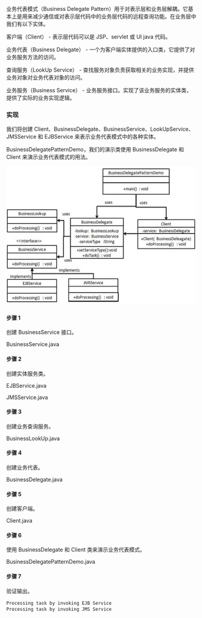 业务代表模式（Business Delegate Pattern）用于对表示层和业务层解耦。它基本上是用来减少通信或对表示层代码中的业务层代码的远程查询功能。在业务层中我们有以下实体。

客户端（Client） - 表示层代码可以是 JSP、servlet 或 UI java 代码。

业务代表（Business Delegate） - 一个为客户端实体提供的入口类，它提供了对业务服务方法的访问。

查询服务（LookUp Service） - 查找服务对象负责获取相关的业务实现，并提供业务对象对业务代表对象的访问。

业务服务（Business Service） - 业务服务接口。实现了该业务服务的实体类，提供了实际的业务实现逻辑。

### 实现

我们将创建 Client、BusinessDelegate、BusinessService、LookUpService、JMSService 和 EJBService 来表示业务代表模式中的各种实体。

BusinessDelegatePatternDemo，我们的演示类使用 BusinessDelegate 和 Client 来演示业务代表模式的用法。

![](https://github.com/RonCantWriteCode/DesignPattern/blob/main/src/main/resources/image/businessdelegatepattern.jpg)

#### 步骤 1

创建 BusinessService 接口。

BusinessService.java

#### 步骤 2

创建实体服务类。

EJBService.java

JMSService.java

#### 步骤 3

创建业务查询服务。

BusinessLookUp.java

#### 步骤 4

创建业务代表。

BusinessDelegate.java

#### 步骤 5

创建客户端。

Client.java

#### 步骤 6

使用 BusinessDelegate 和 Client 类来演示业务代表模式。

BusinessDelegatePatternDemo.java

#### 步骤 7

验证输出。

```
Processing task by invoking EJB Service
Processing task by invoking JMS Service
```